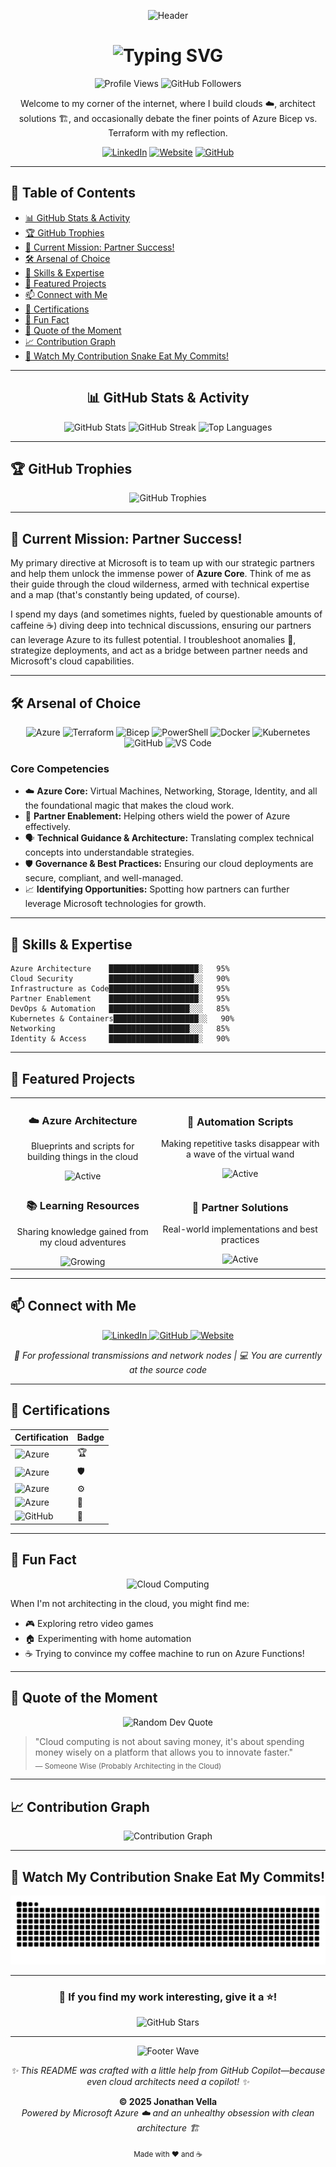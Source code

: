 
<p align="center">
  <img src="https://capsule-render.vercel.app/api?type=waving&color=0078D4&height=200&section=header&text=Jonathan%20Vella&fontSize=50&fontColor=fff&animation=twinkling&fontAlignY=35&desc=Cloud%20Architect%20|%20Azure%20Expert%20|%20Partner%20Success%20Engineer&descAlignY=55&descAlign=50" alt="Header"/>
</p>

<h1 align="center">
  <img src="https://readme-typing-svg.herokuapp.com?font=Fira+Code&size=32&duration=3000&pause=1000&color=0078D4&center=true&vCenter=true&width=600&lines=Greetings%2C+Digital+Explorer!+%F0%9F%91%8B;Building+Clouds+%E2%98%81%EF%B8%8F+Architecting+Solutions;Azure+Core+Specialist;Partner+Success+Champion!" alt="Typing SVG" />
</h1>

<p align="center">
  <img src="https://komarev.com/ghpvc/?username=jonathan-vella&label=Profile%20Views&color=0078D4&style=for-the-badge" alt="Profile Views" />
  <img src="https://img.shields.io/github/followers/jonathan-vella?label=Followers&style=for-the-badge&color=0078D4" alt="GitHub Followers" />
</p>

<p align="center">
  Welcome to my corner of the internet, where I build clouds ☁️, architect solutions 🏗️, and occasionally debate the finer points of Azure Bicep vs. Terraform with my reflection.
</p>

<p align="center">
  <a href="https://www.linkedin.com/in/jonathanvella/"><img src="https://img.shields.io/badge/LinkedIn-0077B5?style=for-the-badge&logo=linkedin&logoColor=white" alt="LinkedIn"/></a>
  <a href="https://jonathan-vella.github.io/"><img src="https://img.shields.io/badge/Website-0078D4?style=for-the-badge&logo=google-chrome&logoColor=white" alt="Website"/></a>
  <a href="https://github.com/jonathan-vella"><img src="https://img.shields.io/badge/GitHub-181717?style=for-the-badge&logo=github&logoColor=white" alt="GitHub"/></a>
</p>

---

## 📑 Table of Contents

- [📊 GitHub Stats & Activity](#github-stats-activity)
- [🏆 GitHub Trophies](#github-trophies)
- [🚀 Current Mission: Partner Success!](#current-mission-partner-success)
- [🛠️ Arsenal of Choice](#arsenal-of-choice)
- [💪 Skills & Expertise](#skills-expertise)
- [📂 Featured Projects](#featured-projects)
- [📫 Connect with Me](#connect-with-me)
- [🏅 Certifications](#certifications)
- [🎲 Fun Fact](#fun-fact)
- [💭 Quote of the Moment](#quote-of-the-moment)
- [📈 Contribution Graph](#contribution-graph)
- [🐍 Watch My Contribution Snake Eat My Commits!](#watch-my-contribution-snake-eat-my-commits)

---

<div align="center">

## 📊 GitHub Stats & Activity

<img src="https://github-readme-stats.vercel.app/api?username=jonathan-vella&show_icons=true&theme=azure&hide_border=true&bg_color=0D1117&title_color=0078D4&icon_color=0078D4&text_color=FFFFFF" alt="GitHub Stats" />

<img src="https://github-readme-streak-stats.herokuapp.com/?user=jonathan-vella&theme=dark&hide_border=true&background=0D1117&ring=0078D4&fire=0078D4&currStreakLabel=0078D4" alt="GitHub Streak" />

<img src="https://github-readme-stats.vercel.app/api/top-langs/?username=jonathan-vella&layout=compact&theme=azure&hide_border=true&bg_color=0D1117&title_color=0078D4&text_color=FFFFFF" alt="Top Languages" />

</div>

---

## 🏆 GitHub Trophies

<p align="center">
  <img src="https://github-profile-trophy.vercel.app/?username=jonathan-vella&theme=darkhub&no-frame=true&no-bg=true&margin-w=4&column=7" alt="GitHub Trophies" />
</p>

---

## 🚀 Current Mission: Partner Success!

My primary directive at Microsoft is to team up with our strategic partners and help them unlock the immense power of **Azure Core**. Think of me as their guide through the cloud wilderness, armed with technical expertise and a map (that's constantly being updated, of course).

I spend my days (and sometimes nights, fueled by questionable amounts of caffeine ☕) diving deep into technical discussions, ensuring our partners can leverage Azure to its fullest potential. I troubleshoot anomalies 👾, strategize deployments, and act as a bridge between partner needs and Microsoft's cloud capabilities.

---

## 🛠️ Arsenal of Choice

<p align="center">
  <img src="https://img.shields.io/badge/Microsoft_Azure-0078D4?style=for-the-badge&logo=microsoft-azure&logoColor=white" alt="Azure" />
  <img src="https://img.shields.io/badge/Terraform-7B42BC?style=for-the-badge&logo=terraform&logoColor=white" alt="Terraform" />
  <img src="https://img.shields.io/badge/Bicep-0078D4?style=for-the-badge&logo=microsoft&logoColor=white" alt="Bicep" />
  <img src="https://img.shields.io/badge/PowerShell-5391FE?style=for-the-badge&logo=powershell&logoColor=white" alt="PowerShell" />
  <img src="https://img.shields.io/badge/Docker-2496ED?style=for-the-badge&logo=docker&logoColor=white" alt="Docker" />
  <img src="https://img.shields.io/badge/Kubernetes-326CE5?style=for-the-badge&logo=kubernetes&logoColor=white" alt="Kubernetes" />
  <img src="https://img.shields.io/badge/GitHub-181717?style=for-the-badge&logo=github&logoColor=white" alt="GitHub" />
  <img src="https://img.shields.io/badge/VS_Code-007ACC?style=for-the-badge&logo=visual-studio-code&logoColor=white" alt="VS Code" />
</p>

### Core Competencies

- ☁️ **Azure Core:** Virtual Machines, Networking, Storage, Identity, and all the foundational magic that makes the cloud work.
- 🤝 **Partner Enablement:** Helping others wield the power of Azure effectively.
- 🗣️ **Technical Guidance & Architecture:** Translating complex technical concepts into understandable strategies.
- 🛡️ **Governance & Best Practices:** Ensuring our cloud deployments are secure, compliant, and well-managed.
- 📈 **Identifying Opportunities:** Spotting how partners can further leverage Microsoft technologies for growth.

---

## 💪 Skills & Expertise

```text
Azure Architecture    ████████████████████░   95%
Cloud Security        ███████████████████░░   90%
Infrastructure as Code████████████████████░   95%
Partner Enablement    ████████████████████░   95%
DevOps & Automation   ██████████████████░░░   85%
Kubernetes & Containers███████████████████░░   90%
Networking            ██████████████████░░░   85%
Identity & Access     ████████████████████░   90%
```

---

## 📂 Featured Projects

<table>
  <tr>
    <td align="center">
      <h3>☁️ Azure Architecture</h3>
      <p>Blueprints and scripts for building things in the cloud</p>
      <img src="https://img.shields.io/badge/Status-Active-success?style=for-the-badge" alt="Active"/>
    </td>
    <td align="center">
      <h3>🤖 Automation Scripts</h3>
      <p>Making repetitive tasks disappear with a wave of the virtual wand</p>
      <img src="https://img.shields.io/badge/Status-Active-success?style=for-the-badge" alt="Active"/>
    </td>
  </tr>
  <tr>
    <td align="center">
      <h3>📚 Learning Resources</h3>
      <p>Sharing knowledge gained from my cloud adventures</p>
      <img src="https://img.shields.io/badge/Status-Growing-blue?style=for-the-badge" alt="Growing"/>
    </td>
    <td align="center">
      <h3>🎯 Partner Solutions</h3>
      <p>Real-world implementations and best practices</p>
      <img src="https://img.shields.io/badge/Status-Active-success?style=for-the-badge" alt="Active"/>
    </td>
  </tr>
</table>

---

## 📫 Connect with Me

<p align="center">
  <a href="https://www.linkedin.com/in/jonathanvella/">
    <img src="https://img.shields.io/badge/LinkedIn-Let's_Connect!-0077B5?style=for-the-badge&logo=linkedin&logoColor=white" alt="LinkedIn"/>
  </a>
  <a href="https://github.com/jonathan-vella">
    <img src="https://img.shields.io/badge/GitHub-Follow_Me-181717?style=for-the-badge&logo=github&logoColor=white" alt="GitHub"/>
  </a>
  <a href="https://jonathan-vella.github.io/">
    <img src="https://img.shields.io/badge/Website-Visit_Me-0078D4?style=for-the-badge&logo=google-chrome&logoColor=white" alt="Website"/>
  </a>
</p>

<p align="center">
  <em>💼 For professional transmissions and network nodes | 💻 You are currently at the source code</em>
</p>

---

## 🏅 Certifications

<div align="center">

| Certification | Badge |
|---------------|-------|
| ![Azure](https://img.shields.io/badge/Azure-Solutions_Architect_Expert-0078D4?style=for-the-badge&logo=microsoft-azure&logoColor=white) | 🏆 |
| ![Azure](https://img.shields.io/badge/Azure-Security_Engineer_Associate-0078D4?style=for-the-badge&logo=microsoft-azure&logoColor=white) | 🛡️ |
| ![Azure](https://img.shields.io/badge/Azure-Administrator_Associate-0078D4?style=for-the-badge&logo=microsoft-azure&logoColor=white) | ⚙️ |
| ![Azure](https://img.shields.io/badge/Azure-Identity_and_Access_Administrator-0078D4?style=for-the-badge&logo=microsoft-azure&logoColor=white) | 🔐 |
| ![GitHub](https://img.shields.io/badge/GitHub-Copilot-181717?style=for-the-badge&logo=github&logoColor=white) | 🤖 |

</div>
   
---

## 🎲 Fun Fact

<p align="center">
  <img src="https://media.giphy.com/media/LmNwrBhejkK9EFP504/giphy.gif" width="200" alt="Cloud Computing"/>
</p>

When I'm not architecting in the cloud, you might find me:
- 🎮 Exploring retro video games
- 🏠 Experimenting with home automation
- ☕ Trying to convince my coffee machine to run on Azure Functions!

---

## 💭 Quote of the Moment

<p align="center">
  <img src="https://quotes-github-readme.vercel.app/api?type=horizontal&theme=dark" alt="Random Dev Quote" />
</p>

> "Cloud computing is not about saving money, it's about spending money wisely on a platform that allows you to innovate faster."  
> <sub>— Someone Wise (Probably Architecting in the Cloud)</sub>

---

## 📈 Contribution Graph

<p align="center">
  <img src="https://github-readme-activity-graph.vercel.app/graph?username=jonathan-vella&theme=react-dark&hide_border=true&area=true&bg_color=0D1117&color=0078D4&line=0078D4&point=FFFFFF" alt="Contribution Graph" />
</p>

---

## 🐍 Watch My Contribution Snake Eat My Commits!

<p align="center">
  <img src="https://raw.githubusercontent.com/jonathan-vella/jonathan-vella/output/github-contribution-grid-snake-dark.svg" alt="Snake animation" />
</p>

---

<div align="center">

### 🌟 If you find my work interesting, give it a ⭐!

<p align="center">
  <img src="https://img.shields.io/github/stars/jonathan-vella?style=social" alt="GitHub Stars" />
</p>

</div>

---

<p align="center">
  <img src="https://capsule-render.vercel.app/api?type=waving&color=0078D4&height=100&section=footer" alt="Footer Wave"/>
</p>

<p align="center">
  <em>✨ This README was crafted with a little help from GitHub Copilot—because even cloud architects need a copilot! ✨</em>
</p>

<p align="center">
  <strong>&copy; 2025 Jonathan Vella</strong><br>
  <em>Powered by Microsoft Azure ☁️ and an unhealthy obsession with clean architecture 🏗️</em>
</p>

<p align="center">
  <sub>Made with ❤️ and ☕</sub>
</p>

